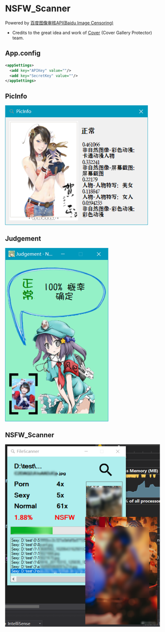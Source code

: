 # NSFW_Scanner
Powered by [百度图像审核API(Baidu Image Censoring)](https://ai.baidu.com/tech/imagecensoring)
- Credits to the great idea and work of [Cover](http://coverapp.me/) (Cover Gallery Protector) team.

## App.config
  ```XML
  <appSettings>
    <add key="APIKey" value=""/>
    <add key="SecretKey" value=""/>
  </appSettings>
  ```

## PicInfo

![PicInfo](Screenshot/0.PNG)

## Judgement
![Judgement](Screenshot/1.PNG)

## NSFW_Scanner

![NSFW_Scanner](Screenshot/4.PNG)
